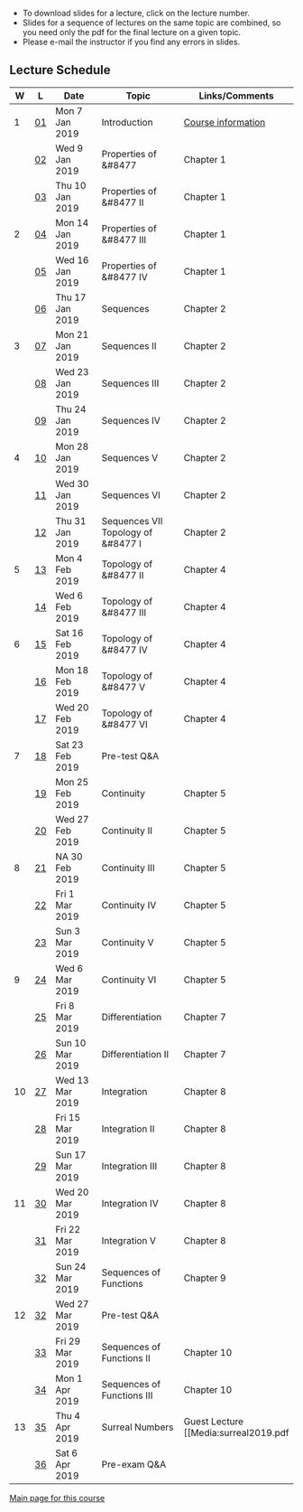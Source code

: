 * To download slides for a lecture, click on the lecture number.
* Slides for a sequence of lectures on the same topic are combined, so you need only the pdf for the final lecture on a given topic.
* Please e-mail the instructor if you find any errors in slides.

## Lecture Schedule

| W | L | Date | Topic | Links/Comments |
|---|---|------|-------|----------------|
| 1 | [01](3al01_2019.pdf) | Mon 7 Jan 2019 | Introduction |  [Course information](../handouts/3ainfo_2019.pdf) |
|  | [02](3al02_2019.pdf) | Wed 9 Jan 2019 | Properties of &#8477 |  Chapter 1 |
|  | [03](3al03_2019.pdf) | Thu 10 Jan 2019 | Properties of &#8477 II |  Chapter 1 |
| 2 | [04](3al04_2019.pdf) | Mon 14 Jan 2019 | Properties of &#8477 III |  Chapter 1 |
|  | [05](3al05_2019.pdf) | Wed 16 Jan 2019 | Properties of &#8477 IV |  Chapter 1 |
|  | [06](3al06_2019.pdf) | Thu 17 Jan 2019 | Sequences |  Chapter 2 |
| 3 | [07](3al07_2019.pdf) | Mon 21 Jan 2019 | Sequences II |  Chapter 2 |
|  | [08](3al08_2019.pdf) | Wed 23 Jan 2019 | Sequences III |  Chapter 2 |
|  | [09](3al09_2019.pdf) | Thu 24 Jan 2019 | Sequences IV |  Chapter 2 |
| 4 | [10](3al10_2019.pdf) | Mon 28 Jan 2019 | Sequences V |  Chapter 2 |
|  | [11](3al11_2019.pdf) | Wed 30 Jan 2019 | Sequences VI |  Chapter 2 |
|  | [12](3al12_2019.pdf) | Thu 31 Jan 2019 | Sequences VII<br>Topology of &#8477 I |  Chapter 2 |
| 5 | [13](3al13_2019.pdf) | Mon 4 Feb 2019 | Topology of &#8477 II | Chapter 4 |
|  | [14](3al14_2019.pdf) | Wed 6 Feb 2019 | Topology of &#8477 III | Chapter 4 |
| 6 | [15](3al15_2019.pdf) | Sat 16 Feb 2019 | Topology of &#8477 IV | Chapter 4 |
|  | [16](3al16_2019.pdf) | Mon 18 Feb 2019 | Topology of &#8477 V | Chapter 4 |
|  | [17](3al17_2019.pdf) | Wed 20 Feb 2019 | Topology of &#8477 VI | Chapter 4 |
| 7 | [18](3al18_2019.pdf) | Sat 23 Feb 2019 | Pre-test Q\&A |  |
|  | [19](3al19_2019.pdf) | Mon 25 Feb 2019 | Continuity | Chapter 5 |
|  | [20](3al20_2019.pdf) | Wed 27 Feb 2019 | Continuity II | Chapter 5 |
| 8 | [21](3al21_2019.pdf) | NA 30 Feb 2019 | Continuity III | Chapter 5 |
|  | [22](3al22_2019.pdf) | Fri 1 Mar 2019 | Continuity IV | Chapter 5 |
|  | [23](3al23_2019.pdf) | Sun 3 Mar 2019 | Continuity V | Chapter 5 |
| 9 | [24](3al24_2019.pdf) | Wed 6 Mar 2019 | Continuity VI | Chapter 5 |
|  | [25](3al25_2019.pdf) | Fri 8 Mar 2019 | Differentiation | Chapter 7 |
|  | [26](3al26_2019.pdf) | Sun 10 Mar 2019 | Differentiation II | Chapter 7 |
| 10 | [27](3al27_2019.pdf) | Wed 13 Mar 2019 | Integration | Chapter 8 |
|  | [28](3al28_2019.pdf) | Fri 15 Mar 2019 | Integration II | Chapter 8 |
|  | [29](3al29_2019.pdf) | Sun 17 Mar 2019 | Integration III | Chapter 8 |
| 11 | [30](3al30_2019.pdf) | Wed 20 Mar 2019 | Integration IV | Chapter 8 |
|  | [31](3al31_2019.pdf) | Fri 22 Mar 2019 | Integration V | Chapter 8 |
|  | [32](3al32_2019.pdf) | Sun 24 Mar 2019 | Sequences of Functions | Chapter 9 |
| 12 | [32](3al32_2019.pdf) | Wed 27 Mar 2019 | Pre-test Q\&A |  |
|  | [33](3al33_2019.pdf) | Fri 29 Mar 2019 | Sequences of Functions II | Chapter 10 |
|  | [34](3al34_2019.pdf) | Mon 1 Apr 2019 | Sequences of Functions III | Chapter 10 |
| 13 | [35](3al35_2019.pdf) | Thu 4 Apr 2019 | Surreal Numbers | Guest Lecture<br>[[Media:surreal2019.pdf|slides]] |
|  | [36](3al36_2019.pdf) | Sat 6 Apr 2019 | Pre-exam Q\&A |  |

[Main page for this course](https://davidearn.github.io/math3a/)

